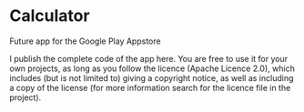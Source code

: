 # Calculator
Future app for the Google Play Appstore

I publish the complete code of the app here.
You are free to use it for your own projects, as long as you follow the licence (Apache Licence 2.0), which includes (but is not limited to) giving a copyright notice, as well as including a copy of the license (for more information search for the licence file in the project).
